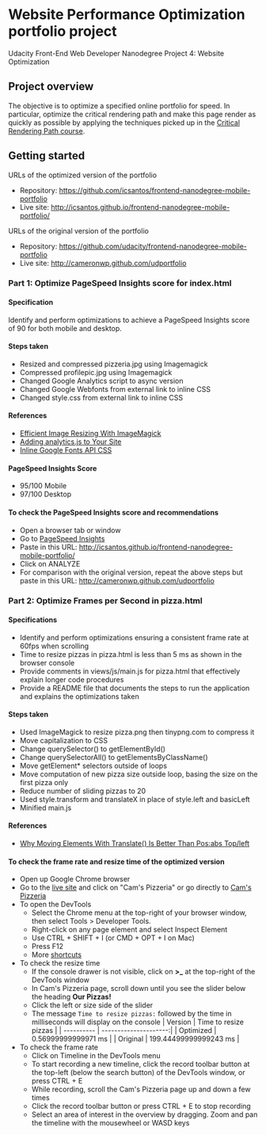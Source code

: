 # Website Performance Optimization portfolio project
Udacity Front-End Web Developer Nanodegree Project 4: Website Optimization

## Project overview

The objective is to optimize a specified online portfolio for speed. In particular, optimize the critical rendering path and make this page render as quickly as possible by applying the techniques picked up in the [Critical Rendering Path course](https://www.udacity.com/course/ud884).

## Getting started

URLs of the optimized version of the portfolio
* Repository: https://github.com/icsantos/frontend-nanodegree-mobile-portfolio
* Live site: http://icsantos.github.io/frontend-nanodegree-mobile-portfolio/

URLs of the original version of the portfolio
* Repository: https://github.com/udacity/frontend-nanodegree-mobile-portfolio
* Live site: http://cameronwp.github.com/udportfolio

### Part 1: Optimize PageSpeed Insights score for index.html

#### Specification
Identify and perform optimizations to achieve a PageSpeed Insights score of 90 for both mobile and desktop.

#### Steps taken
* Resized and compressed pizzeria.jpg using Imagemagick
* Compressed profilepic.jpg using Imagemagick
* Changed Google Analytics script to async version
* Changed Google Webfonts from external link to inline CSS
* Changed style.css from external link to inline CSS

#### References
* [Efficient Image Resizing With ImageMagick](http://www.smashingmagazine.com/2015/06/efficient-image-resizing-with-imagemagick/)
* [Adding analytics.js to Your Site](https://developers.google.com/analytics/devguides/collection/analyticsjs/?hl=en)
* [Inline Google Fonts API CSS](https://developers.google.com/speed/pagespeed/module/filter-css-inline-google-fonts)

#### PageSpeed Insights Score
* 95/100 Mobile
* 97/100 Desktop

#### To check the PageSpeed Insights score and recommendations
* Open a browser tab or window
* Go to [PageSpeed Insights](https://developers.google.com/speed/pagespeed/insights/)
* Paste in this URL: http://icsantos.github.io/frontend-nanodegree-mobile-portfolio/
* Click on ANALYZE
* For comparison with the original version, repeat the above steps but paste in this URL: http://cameronwp.github.com/udportfolio

### Part 2: Optimize Frames per Second in pizza.html

#### Specifications
* Identify and perform optimizations ensuring a consistent frame rate at 60fps when scrolling
* Time to resize pizzas in pizza.html is less than 5 ms as shown in the browser console
* Provide comments in views/js/main.js for pizza.html that effectively explain longer code procedures
* Provide a README file that documents the steps to run the application and explains the optimizations taken

#### Steps taken
* Used ImageMagick to resize pizza.png then tinypng.com to compress it
* Move capitalization to CSS
* Change querySelector() to getElementById()
* Change querySelectorAll() to getElementsByClassName()
* Move getElement* selectors outside of loops
* Move computation of new pizza size outside loop, basing the size on the first pizza only
* Reduce number of sliding pizzas to 20
* Used style.transform and translateX in place of style.left and basicLeft
* Minified main.js

#### References
* [Why Moving Elements With Translate() Is Better Than Pos:abs Top/left](http://www.paulirish.com/2012/why-moving-elements-with-translate-is-better-than-posabs-topleft/)

#### To check the frame rate and resize time of the optimized version
* Open up Google Chrome browser
* Go to the [live site]( http://icsantos.github.io/frontend-nanodegree-mobile-portfolio/) and click on "Cam's Pizzeria" or go directly to [Cam's Pizzeria](http://icsantos.github.io/frontend-nanodegree-mobile-portfolio/views/pizza.html)
* To open the DevTools
  - Select the Chrome menu at the top-right of your browser window, then select Tools > Developer Tools.
  - Right-click on any page element and select Inspect Element
  - Use CTRL + SHIFT + I (or CMD + OPT + I on Mac)
  - Press F12
  - More [shortcuts](https://developers.google.com/web/tools/iterate/inspect-styles/shortcuts)
* To check the resize time
  - If the console drawer is not visible, click on **>_** at the top-right of the DevTools window
  - In Cam's Pizzeria page, scroll down until you see the slider below the heading **Our Pizzas!**
  - Click the left or size side of the slider
  - The message `Time to resize pizzas:` followed by the time in milliseconds will display on the console
    | Version    | Time to resize pizzas |
    | ---------- | ---------------------:|
    | Optimized  |   0.56999999999971 ms |
    | Original   | 199.44499999999243 ms |
* To check the frame rate
  - Click on Timeline in the DevTools menu
  - To start recording a new timeline, click the record toolbar button at the top-left (below the search button) of the DevTools window, or press CTRL + E
  - While recording, scroll the Cam's Pizzeria page up and down a few times
  - Click the record toolbar button or press CTRL + E to stop recording
  - Select an area of interest in the overview by dragging.  Zoom and pan the timeline with the mousewheel or WASD keys
